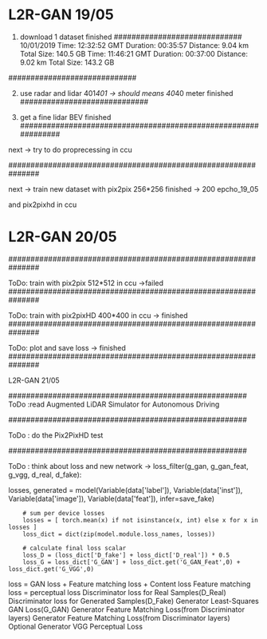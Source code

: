 # L2R-GAN 19/05
1. download 1 dataset finished
#############################
10/01/2019
Time: 12:32:52 GMT
Duration: 00:35:57
Distance: 9.04 km
Total Size: 140.5 GB
Time: 11:46:21 GMT
Duration: 00:37:00
Distance: 9.02 km
Total Size: 143.2 GB


#############################


2. use radar and lidar 401*401 -> should means 40*40 meter  finished
#############################


3. get a fine lidar BEV finished
###############################################################



next -> try to do proprecessing in ccu

###############################################################

next -> train new dataset with pix2pix 256*256 finished -> 200 epcho_19_05


and pix2pixhd in ccu


# L2R-GAN 20/05


###############################################################

ToDo:  train  with pix2pix 512*512 in ccu ->failed
###############################################################

ToDo:  train  with pix2pixHD 400*400 in ccu -> finished
###############################################################

ToDo:  plot and save loss -> finished
###############################################################

L2R-GAN 21/05

######################################################
ToDo :read Augmented LiDAR Simulator for Autonomous Driving

######################################################

ToDo : do the Pix2PixHD test

######################################################

ToDo : think about loss and new network -> loss_filter(g_gan, g_gan_feat, g_vgg, d_real, d_fake):



losses, generated = model(Variable(data['label']), Variable(data['inst']), 
            Variable(data['image']), Variable(data['feat']), infer=save_fake)

        # sum per device losses
        losses = [ torch.mean(x) if not isinstance(x, int) else x for x in losses ]
        loss_dict = dict(zip(model.module.loss_names, losses))

        # calculate final loss scalar
        loss_D = (loss_dict['D_fake'] + loss_dict['D_real']) * 0.5
        loss_G = loss_dict['G_GAN'] + loss_dict.get('G_GAN_Feat',0) + loss_dict.get('G_VGG',0)


loss = GAN loss + Feature matching loss + Content loss
Feature matching loss  = perceptual loss
Discriminator loss for Real Samples(D_Real) Discriminator loss for Generated Samples(D_Fake) Generator Least-Squares GAN Loss(G_GAN) Generator Feature Matching Loss(from Discriminator layers) Generator Feature Matching Loss(from Discriminator layers) Optional Generator VGG Perceptual Loss

